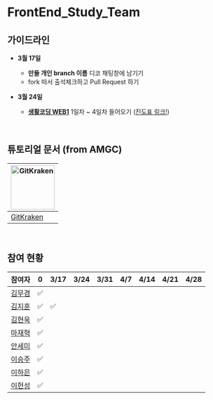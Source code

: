 # FrontEnd_Study_Team
## 가이드라인

- **3월 17일**
    - **만들 개인 branch 이름** 디코 채팅창에 남기기
    - fork 떠서 출석체크하고 Pull Request 하기

- **3월 24일**
    - **[생활코딩 WEB1](https://opentutorials.org/course/3084)** 1일차 ~ 4일차 들어오기 ([진도표 링크!](https://yah.ac/yahac3)) 
    
<br>

## 튜토리얼 문서 (from AMGC)
|<a href="gui-tool-tutorials/gitkraken-tutorial.md"><img alt="GitKraken" src="https://firstcontributions.github.io/assets/gui-tool-tutorials/gitkraken-tutorial/gk-icon.png" width="100"></a> |
|------------------------------------ | 
|[GitKraken](https://github.com/interface-2021/AMGC/blob/main/docs/gitkraken-tutorial.md)|
<br>

## 참여 현황
| 참여자 | 0 | 3/17 | 3/24 | 3/31 | 4/7 | 4/14 | 4/21 | 4/28 |
| --- | --- | --- | --- | --- | --- | --- | --- | --- | 
|[김무겸](#)|✅
|[김지훈](https://github.com/appliedalpha)|✅|✅
|[김현욱](https://github.com/nookcoder)|✅
|[마재혁](#)|✅
|[안세미](#)|✅
|[이승주](#)|✅
|[이하은](#)|✅
|[이헌성](#)|✅
